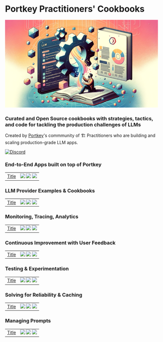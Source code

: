 # Portkey Practitioners' Cookbooks
![header](../images/header.png)

### Curated and Open Source cookbooks with strategies, tactics, and code for tackling the **production challenges** of LLMs

Created by [Portkey](https://portkey.ai/)'s commmunity of 🏗️ Practitioners who are building and scaling production-grade LLM apps.

<a href="https://discord.gg/sDk9JaNfK8" target="_blank"><img src="https://img.shields.io/discord/1143393887742861333?logo=discord" alt="Discord" height=25></a>

### End-to-End Apps built on top of Portkey
| | |
| :- | :- |
| [Title](/) | <img src="https://img.shields.io/badge/OpenAI-firebrick" height=20> <img src="https://img.shields.io/badge/Supabase-blue" height=20> <img src="https://img.shields.io/badge/Postgres-darkgreen" height=20> |

### LLM Provider Examples & Cookbooks

| | |
| :- | :- |
| [Title](/) | <img src="https://img.shields.io/badge/OpenAI-firebrick" height=20> <img src="https://img.shields.io/badge/Supabase-blue" height=20> <img src="https://img.shields.io/badge/Postgres-darkgreen" height=20> |

### Monitoring, Tracing, Analytics

| | |
| :- | :- |
| [Title](/) | <img src="https://img.shields.io/badge/OpenAI-firebrick" height=20> <img src="https://img.shields.io/badge/Supabase-blue" height=20> <img src="https://img.shields.io/badge/Postgres-darkgreen" height=20> |

### Continuous Improvement with User Feedback

| | |
| :- | :- |
| [Title](/) | <img src="https://img.shields.io/badge/OpenAI-firebrick" height=20> <img src="https://img.shields.io/badge/Supabase-blue" height=20> <img src="https://img.shields.io/badge/Postgres-darkgreen" height=20> |

### Testing & Experimentation

| | |
| :- | :- |
| [Title](/) | <img src="https://img.shields.io/badge/OpenAI-firebrick" height=20> <img src="https://img.shields.io/badge/Supabase-blue" height=20> <img src="https://img.shields.io/badge/Postgres-darkgreen" height=20> |

### Solving for Reliability & Caching

| | |
| :- | :- |
| [Title](/) | <img src="https://img.shields.io/badge/OpenAI-firebrick" height=20> <img src="https://img.shields.io/badge/Supabase-blue" height=20> <img src="https://img.shields.io/badge/Postgres-darkgreen" height=20> |

### Managing Prompts

| | |
| :- | :- |
| [Title](/) | <img src="https://img.shields.io/badge/OpenAI-firebrick" height=20> <img src="https://img.shields.io/badge/Supabase-blue" height=20> <img src="https://img.shields.io/badge/Postgres-darkgreen" height=20> |